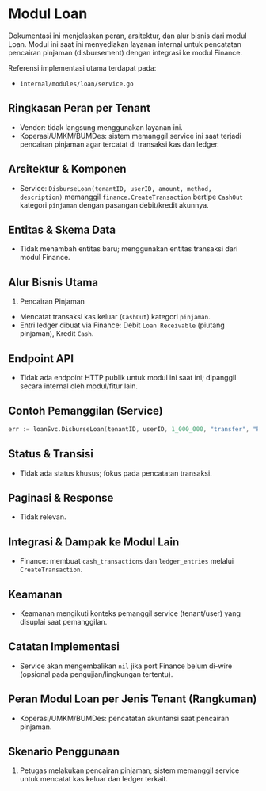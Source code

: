 # Modul Loan

Dokumentasi ini menjelaskan peran, arsitektur, dan alur bisnis dari modul Loan. Modul ini saat ini menyediakan layanan internal untuk pencatatan pencairan pinjaman (disbursement) dengan integrasi ke modul Finance.

Referensi implementasi utama terdapat pada:
- `internal/modules/loan/service.go`

## Ringkasan Peran per Tenant

- Vendor: tidak langsung menggunakan layanan ini.
- Koperasi/UMKM/BUMDes: sistem memanggil service ini saat terjadi pencairan pinjaman agar tercatat di transaksi kas dan ledger.

## Arsitektur & Komponen

- Service: `DisburseLoan(tenantID, userID, amount, method, description)` memanggil `finance.CreateTransaction` bertipe `CashOut` kategori `pinjaman` dengan pasangan debit/kredit akunnya.

## Entitas & Skema Data

- Tidak menambah entitas baru; menggunakan entitas transaksi dari modul Finance.

## Alur Bisnis Utama

1) Pencairan Pinjaman
- Mencatat transaksi kas keluar (`CashOut`) kategori `pinjaman`.
- Entri ledger dibuat via Finance: Debit `Loan Receivable` (piutang pinjaman), Kredit `Cash`.

## Endpoint API

- Tidak ada endpoint HTTP publik untuk modul ini saat ini; dipanggil secara internal oleh modul/fitur lain.

## Contoh Pemanggilan (Service)

```go
err := loanSvc.DisburseLoan(tenantID, userID, 1_000_000, "transfer", "Pencairan pinjaman #123")
```

## Status & Transisi

- Tidak ada status khusus; fokus pada pencatatan transaksi.

## Paginasi & Response

- Tidak relevan.

## Integrasi & Dampak ke Modul Lain

- Finance: membuat `cash_transactions` dan `ledger_entries` melalui `CreateTransaction`.

## Keamanan

- Keamanan mengikuti konteks pemanggil service (tenant/user) yang disuplai saat pemanggilan.

## Catatan Implementasi

- Service akan mengembalikan `nil` jika port Finance belum di-wire (opsional pada pengujian/lingkungan tertentu).

## Peran Modul Loan per Jenis Tenant (Rangkuman)

- Koperasi/UMKM/BUMDes: pencatatan akuntansi saat pencairan pinjaman.

## Skenario Penggunaan

1. Petugas melakukan pencairan pinjaman; sistem memanggil service untuk mencatat kas keluar dan ledger terkait.

